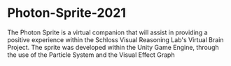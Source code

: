 # Photon-Sprite-2021
The Photon Sprite is a virtual companion that will assist in providing a positive experience within the Schloss Visual Reasoning Lab's Virtual Brain Project. The sprite was developed within the Unity Game Engine, through the use of the Particle System and the Visual Effect Graph
